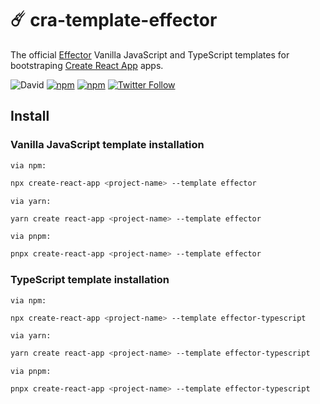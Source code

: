 # ☄️ cra-template-effector

The official [Effector](https://effector.now.sh) Vanilla JavaScript and TypeScript templates for bootstraping [Create React App](https://github.com/facebook/create-react-app) apps.

![David](https://img.shields.io/david/effector/cra-template) [![npm](https://img.shields.io/npm/v/cra-template-effector?label=js%20template%20version&logo=npm)](https://www.npmjs.com/package/cra-template-effector) [![npm](https://img.shields.io/npm/v/cra-template-effector-typescript?label=ts%20template%20version&logo=npm)](https://www.npmjs.com/package/cra-template-effector-typescript) [![Twitter Follow](https://img.shields.io/twitter/follow/EffectorJS?label=Follow)](https://twitter.com/effectorjs)

## Install

### Vanilla JavaScript template installation

```via npm:```

```bash
npx create-react-app <project-name> --template effector
```

```via yarn:```

```bash
yarn create react-app <project-name> --template effector
```

```via pnpm:```

```bash
pnpx create-react-app <project-name> --template effector
```

### TypeScript template installation

```via npm:```

```bash
npx create-react-app <project-name> --template effector-typescript
```

```via yarn:```

```bash
yarn create react-app <project-name> --template effector-typescript
```

```via pnpm:```

```bash
pnpx create-react-app <project-name> --template effector-typescript
```
